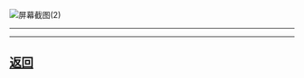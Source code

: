 
![屏幕截图(2)](https://user-images.githubusercontent.com/89624840/131201879-011cbc9b-bba9-4acc-9d3a-2e7141787f9b.png)

---

---

## [返回](https://zlc1003.github.io/zero/b/b.html)
